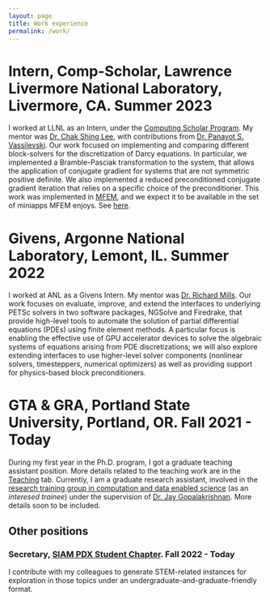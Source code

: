 ```yaml
---
layout: page
title: Work experience
permalink: /work/
---
```


# Intern, Comp-Scholar, Lawrence Livermore National Laboratory, Livermore, CA. Summer 2023

I worked at LLNL as an Intern, under the [Computing Scholar Program](https://computing.llnl.gov/sites/default/files/scholar-expo-flier-final.pdf).
My mentor was [Dr. Chak Shing Lee](https://people.llnl.gov/lee1029), with contributions from [Dr. Panayot S. Vassilevski](https://web.pdx.edu/~panayot/).
Our work focused on implementing and comparing different block-solvers for the discretization of Darcy equations. 
In particular, we implemented a Bramble-Pasciak transformation to the system, that allows the application of conjugate gradient for systems that are not symmetric positive definite. 
We also implemented a reduced preconditioned conjugate gradient iteration that relies on a specific choice of the preconditioner.
This work was implemented in [MFEM](https://mfem.org), and we expect it to be available in the set of miniapps MFEM enjoys. See [here](https://github.com/mfem/mfem/pull/3862).

# Givens, Argonne National Laboratory, Lemont, IL. Summer 2022

I worked at ANL as a Givens Intern.
My mentor was [Dr. Richard Mills](https://climatemodeling.org/~rmills/).
Our work focuses on evaluate, improve, and extend the interfaces to underlying PETSc solvers in two software packages, NGSolve and Firedrake, that provide high-level tools to automate the solution of partial differential equations (PDEs) using finite element methods.
A particular focus is enabling the effective use of GPU accelerator devices to solve the algebraic systems of equations arising from PDE discretizations; we will also explore extending interfaces to use higher-level solver components (nonlinear solvers, timesteppers, numerical optimizers) as well as providing support for physics-based block preconditioners.

# GTA & GRA, Portland State University, Portland, OR. Fall 2021 - Today

During my first year in the Ph.D. program, I got a graduate teaching assistant position.
More details related to the teaching work are in the [Teaching](/~gpin2/teach) tab.
Currently, I am a graduate research assistant, involved in the [research training group in computation and data enabled science](https://sites.google.com/pdx.edu/rtg-in-cades) (as an *interesed trainee*) under the supervision of [Dr. Jay Gopalakrishnan](https://web.pdx.edu/~gjay/). More details soon to be included.

## Other positions

### Secretary, [SIAM PDX Student Chapter](https://sites.google.com/pdx.edu/siampdx/). Fall 2022 - Today

I contribute with my colleagues to generate STEM-related instances for exploration in those topics under an undergraduate-and-graduate-friendly format.
